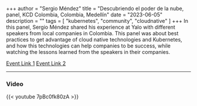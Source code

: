 +++
author = "Sergio Méndez"
title = "Descubriendo el poder de la nube, panel, KCD Colombia, Colombia, Medellín"
date = "2023-06-05"
description = ""
tags = [
    "kubernetes",
    "community",
    "cloudnative"
]
+++
In this panel, Sergio Méndez shared his experience at Yalo with different speakers from local companies in Colombia. This panel was about best practices to get advantage of cloud native technologies and Kubernetes, and how this technologies can help companies to be success, while watching the lessons learned from the speakers in their companies.

[Event Link 1](https://www.eventbrite.com/e/kcd-colombia-2023-tickets-548105236517)
[Event Link 2](https://www.linkedin.com/posts/kcd-colombia_kcdcolombia2023-cncf-kcdguatemala-activity-7071183835190685696--Gho/)

<!--more-->
---
### Video

{{< youtube 7pBc0fk80zA >}}
